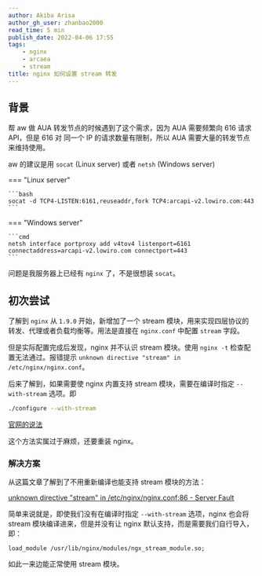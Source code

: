 ```yaml
---
author: Akiba Arisa
author_gh_user: zhanbao2000
read_time: 5 min
publish_date: 2022-04-06 17:55
tags:
    - nginx
    - arcaea
    - stream
title: nginx 如何设置 stream 转发
---
```


## 背景

帮 aw 做 AUA 转发节点的时候遇到了这个需求，因为 AUA 需要频繁向 616 请求 API，但是 616 对 同一个 IP 的请求数量有限制，所以 AUA 需要大量的转发节点来维持使用。

aw 的建议是用 `socat` (Linux server) 或者 `netsh` (Windows server)

=== "Linux server"

    ```bash
    socat -d TCP4-LISTEN:6161,reuseaddr,fork TCP4:arcapi-v2.lowiro.com:443
    ```

=== "Windows server"

    ```cmd
    netsh interface portproxy add v4tov4 listenport=6161 connectaddress=arcapi-v2.lowiro.com connectport=443
    ```

问题是我服务器上已经有 `nginx` 了，不是很想装 `socat`。

## 初次尝试

了解到 `nginx` 从 `1.9.0` 开始，新增加了一个 stream 模块，用来实现四层协议的转发、代理或者负载均衡等。用法是直接在 `nginx.conf` 中配置 `stream` 字段。

但是实际配置完成后发现，nginx 并不认识 stream 模块。使用 `nginx -t` 检查配置无法通过。报错提示 `unknown directive "stream" in /etc/nginx/nginx.conf`。

后来了解到，如果需要使 nginx 内置支持 stream 模块，需要在编译时指定 `--with-stream` 选项。即

```bash
./configure --with-stream
```

[官网的说法](http://nginx.org/en/docs/stream/ngx_stream_core_module.html)

这个方法实属过于麻烦，还要重装 nginx。

### 解决方案

从这篇文章了解到了不用重新编译也能支持 stream 模块的方法：

[unknown directive "stream" in /etc/nginx/nginx.conf:86 - Server Fault](https://serverfault.com/questions/858067/unknown-directive-stream-in-etc-nginx-nginx-conf86)

简单来说就是，即使我们没有在编译时指定 `--with-stream` 选项，nginx 也会将 stream 模块编译进来，但是并没有让 nginx 默认支持，而是需要我们自行导入，即：

```nginx
load_module /usr/lib/nginx/modules/ngx_stream_module.so;
```

如此一来边能正常使用 stream 模块。
